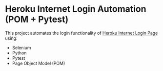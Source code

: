 # Heroku Internet Login Automation (POM + Pytest)

This project automates the login functionality of [Heroku Internet Login Page](https://the-internet.herokuapp.com/login) using:
- Selenium
- Python
- Pytest
- Page Object Model (POM)
